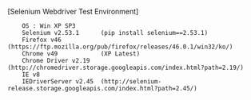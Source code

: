 [Selenium Webdriver Test Environment]

		OS : Win XP SP3
		Selenium v2.53.1      (pip install selenium==2.53.1)
		Firefox v46           (https://ftp.mozilla.org/pub/firefox/releases/46.0.1/win32/ko/)
		Chrome v49            (XP Latest)
		Chrome Driver v2.19   (http://chromedriver.storage.googleapis.com/index.html?path=2.19/)
		IE v8
		IEDriverServer v2.45  (http://selenium-release.storage.googleapis.com/index.html?path=2.45/)
